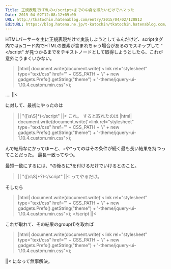 ```yaml
---
Title: 正規表現でHTMLの</script>までの中身を得たいだけでハマった
Date: 2015-04-02T12:08:12+09:00
URL: http://tkatochin.hatenablog.com/entry/2015/04/02/120812
EditURL: https://blog.hatena.ne.jp/t-katochin/tkatochin.hatenablog.com/atom/entry/8454420450090160650
---
```


HTMLパーサーを主に正規表現だけで実装しようとしてるんだけど、scriptタグ内ではjsコード内でHTMLの要素が含まれちゃう場合があるのでスキップして "&lt;/script" が見つかるまでをテキストノードとして取得しようとしたら、これが意外にうまくいかない。

>|html|
    document.write(document.write('<link rel="stylesheet" type="text/css" href="' + CSS_PATH + '/' + new gadgets.Prefs().getString("theme") + '-theme/jquery-ui-1.10.4.custom.min.css">);
  </script>
  <script type="text/javascript" src="//ajax.googleapis.com/ajax/libs/jquery/1.11.0/jquery.min.js"></script>
 </head>....
||<

に対して、最初にやったのは
>||
 "([\s\S]*)</script"
||<
これ。
すると取れたのは
>|html|
    document.write(document.write('<link rel="stylesheet" type="text/css" href="' + CSS_PATH + '/' + new gadgets.Prefs().getString("theme") + '-theme/jquery-ui-1.10.4.custom.min.css">);
  </script>
  <script type="text/javascript" src="//ajax.googleapis.com/ajax/libs/jquery/1.11.0/jquery.min.js"></script
||<
これ。直近のまでじゃ無く最後に見つかった&lt;/ script までになっちゃう！

んで結局なにかってゆーと、+や*ってのはその条件が続く最も長い結果を持つってことだった。
最長一致ってやつ。

最短一致にするには、*の後ろに?を付けるだけでいけるとのこと。
>||
 "([\s\S]*?)</script"
||<
ってやるだけ。

そしたら
>|html|
    document.write(document.write('<link rel="stylesheet" type="text/css" href="' + CSS_PATH + '/' + new gadgets.Prefs().getString("theme") + '-theme/jquery-ui-1.10.4.custom.min.css">);
  </script
||<

これが取れて、その結果のgroup(1)を取れば
>|html|
    document.write(document.write('<link rel="stylesheet" type="text/css" href="' + CSS_PATH + '/' + new gadgets.Prefs().getString("theme") + '-theme/jquery-ui-1.10.4.custom.min.css">);
  
||<
になって無事解決。
